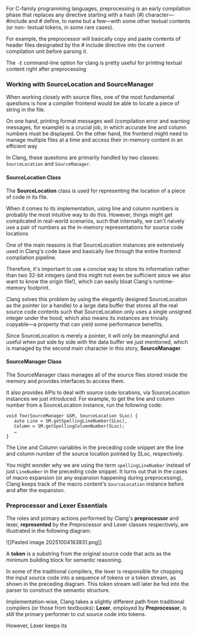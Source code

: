 For C-family programming languages, preprocessing is an early compilation phase that replaces any directive starting with a hash (#) character—#include and  # define, to name but a few—with some other textual contents (or non- textual tokens, in some rare cases).

For example, the preprocessor will basically copy and paste contents of header files designated by the # include directive into the current compilation unit before parsing it.

The `-E` command-line option for clang is pretty useful for printing textual content right after preprocessing

### Working with SourceLocation and SourceManager
When working closely with source files, one of the most fundamental questions is how a compiler frontend would be able to locate a piece of string in the file.

On one hand, printing format messages well (compilation error and warning messages, for example) is a crucial job, in which accurate line and column numbers must be displayed. On the other hand, the frontend might need to manage multiple files at a time and access their in-memory content in an efficient way

 In Clang, these questions are primarily handled by two classes: `SourceLocation` and
`SourceManager`. 

#### SourceLocation Class
The **SourceLocation** class is used for representing the location of a piece of code in its file.

When it comes to its implementation, using line and column numbers is probably the most intuitive way to do this. However, things might get complicated in real-world scenarios, such that internally, we can't naively use a pair of numbers as the in-memory representations for source code locations

One of the main reasons is that SourceLocation instances are extensively used in Clang's code base and basically live through the entire frontend compilation pipeline. 

Therefore, it's important to use a concise way to store its information rather than two 32-bit integers (and this might not even be sufficient since we also want to know the origin file!), which can easily bloat Clang's runtime-memory footprint.

Clang solves this problem by using the elegantly designed SourceLocation as the pointer (or a handle) to a large data buffer that stores all the real source code contents such that SourceLocation only uses a single unsigned integer under the hood, which also means its instances are trivially copyable—a property that can yield some performance benefits.

Since SourceLocation is merely a pointer, it will only be meaningful and useful when put side by side with the data buffer we just mentioned, which is managed by the second main character in this story, **SourceManager**.

#### SourceManager Class
The SourceManager class manages all of the source files stored inside the memory and provides interfaces to access them.

It also provides APIs to deal with source code locations, via SourceLocation instances we just introduced. For example, to get the line and column number from a SourceLocation instance, run the following code:
```
void foo(SourceManager &SM, SourceLocation SLoc) {
   auto Line = SM.getSpellingLineNumber(SLoc),
   Column = SM.getSpellingColumnNumber(SLoc);
   …
}
```

The Line and Column variables in the preceding code snippet are the line and column number of the source location pointed by SLoc, respectively.

You might wonder why we are using the term `spellingLineNumber` instead of just `LineNumber` in the preceding code snippet. It turns out that in the cases of macro expansion (or any expansion happening during preprocessing), Clang keeps track of the macro content's `SourceLocation` instance before and after the expansion.

### Preprocessor and Lexer Essentials
The roles and primary actions performed by Clang's **preprocessor** and lexer, **represented** by the Preprocessor and Lexer classes respectively, are illustrated in the following diagram:

![[Pasted image 20251004163931.png]]

A **token** is a substring from the original source code that acts as the minimum building block for semantic reasoning.

 In some of the traditional compilers, the lexer is responsible for chopping the input source code into a sequence of tokens or a token stream, as shown in the preceding diagram. This token stream will later be fed into the parser to construct the semantic structure.

Implementation-wise, Clang takes a slightly different path from traditional compilers (or those from textbooks): **Lexer**, employed by **Preprocessor**, is still the primary performer to cut source code into tokens.

However,  Lexer keeps its

